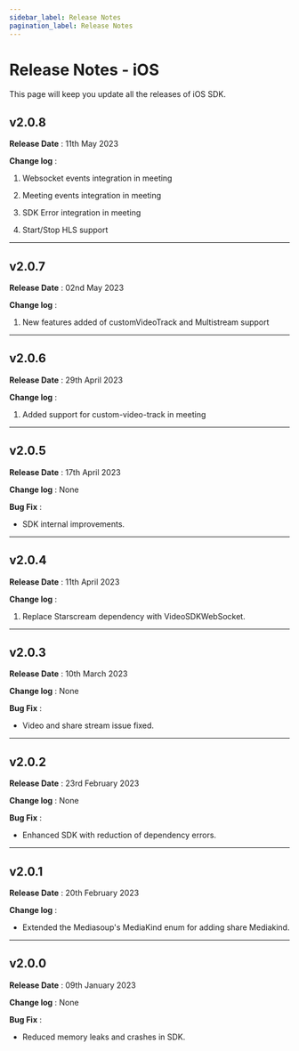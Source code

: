 ```yaml
---
sidebar_label: Release Notes
pagination_label: Release Notes
---
```


# Release Notes - iOS

This page will keep you update all the releases of iOS SDK.

## v2.0.8

**Release Date** : 11th May 2023

**Change log** :

1.  Websocket events integration in meeting

2.  Meeting events integration in meeting

3.  SDK Error integration in meeting

4.  Start/Stop HLS support

---

## v2.0.7

**Release Date** : 02nd May 2023

**Change log** :

1.  New features added of customVideoTrack and Multistream support

---

## v2.0.6

**Release Date** : 29th April 2023

**Change log** :

1.  Added support for custom-video-track in meeting

---

## v2.0.5

**Release Date** : 17th April 2023

**Change log** : None

**Bug Fix** :

- SDK internal improvements.

---

## v2.0.4

**Release Date** : 11th April 2023

**Change log** :

1.  Replace Starscream dependency with VideoSDKWebSocket.

---

## v2.0.3

**Release Date** : 10th March 2023

**Change log** : None

**Bug Fix** :

- Video and share stream issue fixed.

---

## v2.0.2

**Release Date** : 23rd February 2023

**Change log** : None

**Bug Fix** :

- Enhanced SDK with reduction of dependency errors.

---

## v2.0.1

**Release Date** : 20th February 2023

**Change log** :

- Extended the Mediasoup's MediaKind enum for adding share Mediakind.

---

## v2.0.0

**Release Date** : 09th January 2023

**Change log** : None

**Bug Fix** :

- Reduced memory leaks and crashes in SDK.
